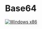 # Base64
[![Windows x86](https://github.com/srt19/Base64/actions/workflows/Deploy.yml/badge.svg)](https://github.com/srt19/Base64/actions/workflows/Deploy.yml)
